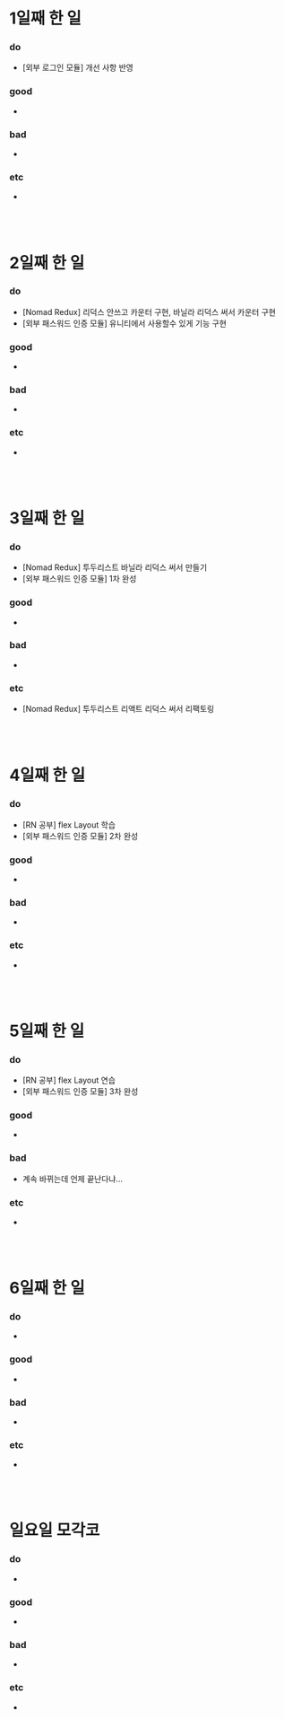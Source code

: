 # 1일째 한 일 
### do
- [외부 로그인 모듈] 개선 사항 반영

### good
- 

### bad
- 

### etc
- 

<br /><br />

# 2일째 한 일 
### do
- [Nomad Redux] 리덕스 안쓰고 카운터 구현, 바닐라 리덕스 써서 카운터 구현
- [외부 패스워드 인증 모듈] 유니티에서 사용할수 있게 기능 구현

### good
-

### bad
-

### etc
-

<br /><br />

# 3일째 한 일 
### do
- [Nomad Redux] 투두리스트 바닐라 리덕스 써서 만들기
- [외부 패스워드 인증 모듈] 1차 완성

### good
-

### bad
-

### etc
- [Nomad Redux] 투두리스트 리액트 리덕스 써서 리팩토링 

<br /><br />

# 4일째 한 일 
### do
- [RN 공부] flex Layout 학습
- [외부 패스워드 인증 모듈] 2차 완성
### good
-

### bad
-

### etc
- 

<br /><br />

# 5일째 한 일 
### do
- [RN 공부] flex Layout 연습
- [외부 패스워드 인증 모듈] 3차 완성

### good
-

### bad
- 계속 바뀌는데 언제 끝난다냐...

### etc
- 

<br /><br />

# 6일째 한 일 
### do
-

### good
-
 
### bad
-

### etc
-

<br /><br />

# 일요일 모각코
### do
-

### good
-

### bad
- 

### etc
-

<br /><br />
